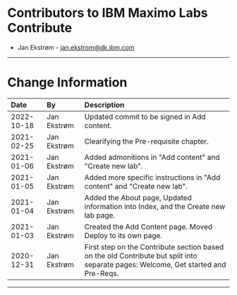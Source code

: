 
# Contributors to IBM Maximo Labs Contribute

- Jan Ekstrøm - <jan.ekstrom@dk.ibm.com>

---

# Change Information

|Date     |By             | Description                                           |
|:--------|:--------------|:------------------------------------------------------|
|2022-10-18|Jan Ekstrøm|Updated commit to be signed in Add content.|
|2021-02-25|Jan Ekstrøm|Clearifying the Pre-requisite chapter.|
|2021-01-06|Jan Ekstrøm|Added admonitions in "Add content" and "Create new lab".|
|2021-01-05|Jan Ekstrøm|Added more specific instructions in "Add content" and "Create new lab".|
|2021-01-04|Jan Ekstrøm|Added the About page, Updated information into Index, and the Create new lab page. |
|2021-01-03|Jan Ekstrøm|Created the Add Content page. Moved Deploy to its own page.|
|2020-12-31|Jan Ekstrøm|First step on the Contribute section based on the old Contribute but split into separate pages: Welcome, Get started and Pre-Reqs. |

---
